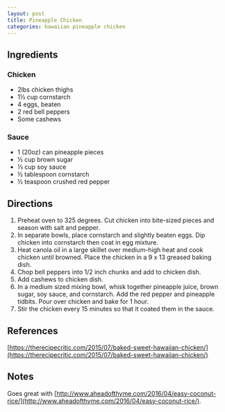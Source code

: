 ```yaml
---
layout: post
title: Pineapple Chicken
categories: hawaiian pineapple chicken
---
```


## Ingredients

### Chicken

+ 2lbs chicken thighs
+ 1½ cup cornstarch
+ 4 eggs, beaten
+ 2 red bell peppers
+ Some cashews

### Sauce

+ 1 (20oz) can pineapple pieces
+ ½ cup brown sugar
+ ⅓ cup soy sauce
+ ½ tablespoon cornstarch
+ ½ teaspoon crushed red pepper

## Directions

1. Preheat oven to 325 degrees. Cut chicken into bite-sized pieces and season with salt and pepper.
2. In separate bowls, place cornstarch and slightly beaten eggs. Dip chicken into cornstarch then coat in egg mixture.
3. Heat canola oil in a large skillet over medium-high heat and cook chicken until browned. Place the chicken in a 9 x 13 greased baking dish.
4. Chop bell peppers into 1/2 inch chunks and add to chicken dish.
5. Add cashews to chicken dish.
6. In a medium sized mixing bowl, whisk together pineapple juice, brown sugar, soy sauce, and cornstarch. Add the red pepper and pineapple tidbits. Pour over chicken and bake for 1 hour.
7. Stir the chicken every 15 minutes so that it coated them in the sauce.

## References

[https://therecipecritic.com/2015/07/baked-sweet-hawaiian-chicken/](https://therecipecritic.com/2015/07/baked-sweet-hawaiian-chicken/)

## Notes

Goes great with [http://www.aheadofthyme.com/2016/04/easy-coconut-rice/](http://www.aheadofthyme.com/2016/04/easy-coconut-rice/).
